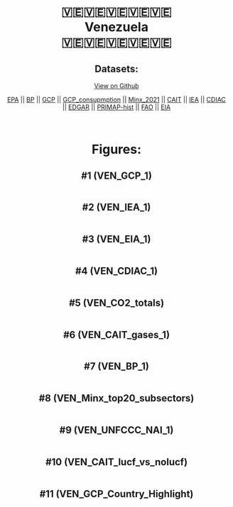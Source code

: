 
<center>
<h1 align="center">
🇻🇪🇻🇪🇻🇪🇻🇪🇻🇪
<br>
Venezuela
<br>
🇻🇪🇻🇪🇻🇪🇻🇪🇻🇪
</h1>
<h2>Datasets:</h2>
<p><a href="https://github.com/dquintani/GreenhouseData/tree/master/country_data/VEN_Venezuela/data">View on Github</a>
<br></p><p><a href="data/VEN_EPA.csv">EPA</a> || <a href="data/VEN_BP.csv">BP</a> || <a href="data/VEN_GCP.csv">GCP</a> || <a href="data/VEN_GCP_consupmption.csv">GCP_consupmption</a> || <a href="data/VEN_Minx_2021.csv">Minx_2021</a> || <a href="data/VEN_CAIT.csv">CAIT</a> || <a href="data/VEN_IEA.csv">IEA</a> || <a href="data/VEN_CDIAC.csv">CDIAC</a> || <a href="data/VEN_EDGAR.csv">EDGAR</a> || <a href="data/VEN_PRIMAP-hist.csv">PRIMAP-hist</a> || <a href="data/VEN_FAO.csv">FAO</a> || <a href="data/VEN_EIA.csv">EIA</a></p><p><br></p>
<h1>Figures:</h1><h2>#1 (VEN_GCP_1)</h2>
<p><img alt="" src="figures/VEN_GCP_1.png" /></p><h2>#2 (VEN_IEA_1)</h2>
<p><img alt="" src="figures/VEN_IEA_1.png" /></p><h2>#3 (VEN_EIA_1)</h2>
<p><img alt="" src="figures/VEN_EIA_1.png" /></p><h2>#4 (VEN_CDIAC_1)</h2>
<p><img alt="" src="figures/VEN_CDIAC_1.png" /></p><h2>#5 (VEN_CO2_totals)</h2>
<p><img alt="" src="figures/VEN_CO2_totals.png" /></p><h2>#6 (VEN_CAIT_gases_1)</h2>
<p><img alt="" src="figures/VEN_CAIT_gases_1.png" /></p><h2>#7 (VEN_BP_1)</h2>
<p><img alt="" src="figures/VEN_BP_1.png" /></p><h2>#8 (VEN_Minx_top20_subsectors)</h2>
<p><img alt="" src="figures/VEN_Minx_top20_subsectors.png" /></p><h2>#9 (VEN_UNFCCC_NAI_1)</h2>
<p><img alt="" src="figures/VEN_UNFCCC_NAI_1.png" /></p><h2>#10 (VEN_CAIT_lucf_vs_nolucf)</h2>
<p><img alt="" src="figures/VEN_CAIT_lucf_vs_nolucf.png" /></p><h2>#11 (VEN_GCP_Country_Highlight)</h2>
<p><img alt="" src="figures/VEN_GCP_Country_Highlight.png" /></p>
